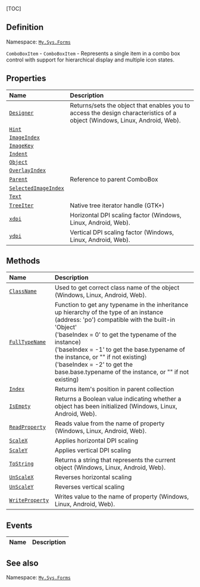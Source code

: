 [TOC]
## Definition
Namespace: [`My.Sys.Forms`](My.Sys.Forms.md)

`ComboBoxItem` - `ComboBoxItem` - Represents a single item in a combo box control with support for hierarchical display and multiple icon states.

## Properties
|Name|Description|
| :------------ | :------------ |
|[`Designer`]("My.Sys.Object.Designer.md")|Returns/sets the object that enables you to access the design characteristics of a object (Windows, Linux, Android, Web).|
|[`Hint`]("ComboBoxItem.Hint.md")||
|[`ImageIndex`]("ComboBoxItem.ImageIndex.md")||
|[`ImageKey`]("ComboBoxItem.ImageKey.md")||
|[`Indent`]("ComboBoxItem.Indent.md")||
|[`Object`]("ComboBoxItem.Object.md")||
|[`OverlayIndex`]("ComboBoxItem.OverlayIndex.md")||
|[`Parent`]("ComboBoxItem.Parent.md")|Reference to parent ComboBox|
|[`SelectedImageIndex`]("ComboBoxItem.SelectedImageIndex.md")||
|[`Text`]("ComboBoxItem.Text.md")||
|[`TreeIter`]("ComboBoxItem.TreeIter.md")|Native tree iterator handle (GTK+)|
|[`xdpi`]("My.Sys.Object.xdpi.md")|Horizontal DPI scaling factor (Windows, Linux, Android, Web).|
|[`ydpi`]("My.Sys.Object.ydpi.md")|Vertical DPI scaling factor (Windows, Linux, Android, Web).|

## Methods
|Name|Description|
| :------------ | :------------ |
|[`ClassName`]("My.Sys.Object.ClassName.md")|Used to get correct class name of the object (Windows, Linux, Android, Web).|
|[`FullTypeName`]("My.Sys.Object.FullTypeName.md")|Function to get any typename in the inheritance up hierarchy of the type of an instance (address: 'po') compatible with the built-in 'Object' <br>  ('baseIndex =  0' to get the typename of the instance) <br>  ('baseIndex = -1' to get the base.typename of the instance, or "" if not existing) <br>  ('baseIndex = -2' to get the base.base.typename of the instance, or "" if not existing)|
|[`Index`]("ComboBoxItem.Index.md")|Returns item's position in parent collection|
|[`IsEmpty`]("My.Sys.Object.IsEmpty.md")|Returns a Boolean value indicating whether a object has been initialized (Windows, Linux, Android, Web).|
|[`ReadProperty`]("My.Sys.Object.ReadProperty.md")|Reads value from the name of property (Windows, Linux, Android, Web).|
|[`ScaleX`]("My.Sys.Object.ScaleX.md")|Applies horizontal DPI scaling|
|[`ScaleY`]("My.Sys.Object.ScaleY.md")|Applies vertical DPI scaling|
|[`ToString`]("My.Sys.Object.ToString.md")|Returns a string that represents the current object (Windows, Linux, Android, Web).|
|[`UnScaleX`]("My.Sys.Object.UnScaleX.md")|Reverses horizontal scaling|
|[`UnScaleY`]("My.Sys.Object.UnScaleY.md")|Reverses vertical scaling|
|[`WriteProperty`]("My.Sys.Object.WriteProperty.md")|Writes value to the name of property (Windows, Linux, Android, Web).|
## Events
|Name|Description|
| :------------ | :------------ |
## See also
Namespace: [`My.Sys.Forms`](My.Sys.Forms.md)
